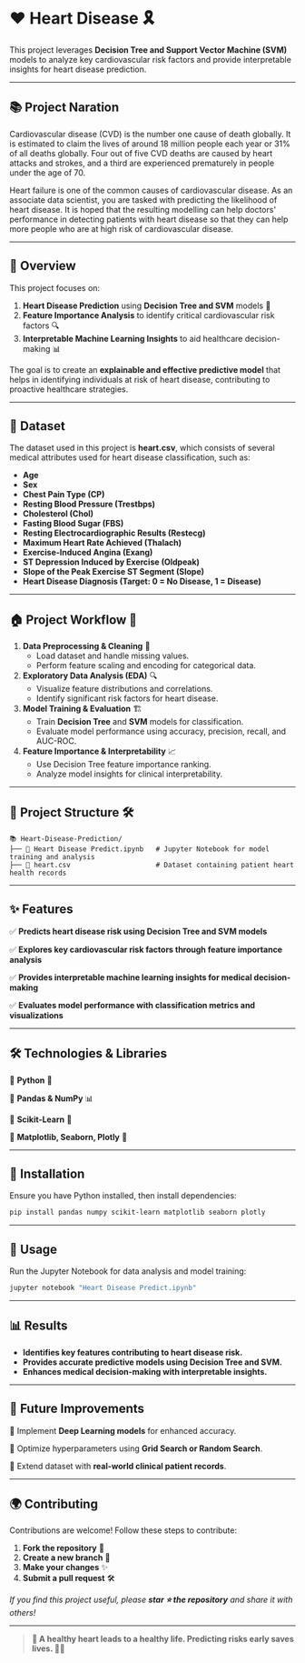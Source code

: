 # ❤️ Heart Disease 🎗️
This project leverages **Decision Tree and Support Vector Machine (SVM)** models to analyze key cardiovascular risk factors and provide interpretable insights for heart disease prediction.

---

## 📚 Project Naration
Cardiovascular disease (CVD) is the number one cause of death globally. It is estimated to claim the lives of around 18 million people each year or 31% of all deaths globally. Four out of five CVD deaths are caused by heart attacks and strokes, and a third are experienced prematurely in people under the age of 70.

Heart failure is one of the common causes of cardiovascular disease. As an associate data scientist, you are tasked with predicting the likelihood of heart disease. It is hoped that the resulting modelling can help doctors' performance in detecting patients with heart disease so that they can help more people who are at high risk of cardiovascular disease.

---

## 🎯 Overview
This project focuses on:
1. **Heart Disease Prediction** using **Decision Tree and SVM** models 🏥
2. **Feature Importance Analysis** to identify critical cardiovascular risk factors 🔍
3. **Interpretable Machine Learning Insights** to aid healthcare decision-making 📊

The goal is to create an **explainable and effective predictive model** that helps in identifying individuals at risk of heart disease, contributing to proactive healthcare strategies.

---

## 📂 Dataset
The dataset used in this project is **heart.csv**, which consists of several medical attributes used for heart disease classification, such as:
- **Age**
- **Sex**
- **Chest Pain Type (CP)**
- **Resting Blood Pressure (Trestbps)**
- **Cholesterol (Chol)**
- **Fasting Blood Sugar (FBS)**
- **Resting Electrocardiographic Results (Restecg)**
- **Maximum Heart Rate Achieved (Thalach)**
- **Exercise-Induced Angina (Exang)**
- **ST Depression Induced by Exercise (Oldpeak)**
- **Slope of the Peak Exercise ST Segment (Slope)**
- **Heart Disease Diagnosis (Target: 0 = No Disease, 1 = Disease)**

---

## 🏠 Project Workflow 📌
1. **Data Preprocessing & Cleaning** 🧹
   - Load dataset and handle missing values.
   - Perform feature scaling and encoding for categorical data.
2. **Exploratory Data Analysis (EDA)** 🔍
   - Visualize feature distributions and correlations.
   - Identify significant risk factors for heart disease.
3. **Model Training & Evaluation** 🏗️
   - Train **Decision Tree** and **SVM** models for classification.
   - Evaluate model performance using accuracy, precision, recall, and AUC-ROC.
4. **Feature Importance & Interpretability** 📈
   - Use Decision Tree feature importance ranking.
   - Analyze model insights for clinical interpretability.

---

## 📂 Project Structure 🛠️
```
📚 Heart-Disease-Prediction/
├── 📙 Heart Disease Predict.ipynb   # Jupyter Notebook for model training and analysis
├── 📗 heart.csv                     # Dataset containing patient heart health records
```

---

## ✨ Features
✅ **Predicts heart disease risk using Decision Tree and SVM models**  

✅ **Explores key cardiovascular risk factors through feature importance analysis**  

✅ **Provides interpretable machine learning insights for medical decision-making**  

✅ **Evaluates model performance with classification metrics and visualizations**  

---

## 🛠 Technologies & Libraries
🔹 **Python** 🐍  

🔹 **Pandas & NumPy** 📊  

🔹 **Scikit-Learn** 🤖 

🔹 **Matplotlib, Seaborn, Plotly** 🎨  

---

## 🚀 Installation
Ensure you have Python installed, then install dependencies:
```sh
pip install pandas numpy scikit-learn matplotlib seaborn plotly
```

---

## 🎥 Usage
Run the Jupyter Notebook for data analysis and model training:
```sh
jupyter notebook "Heart Disease Predict.ipynb"
```

---

## 📊 Results
- **Identifies key features contributing to heart disease risk.**
- **Provides accurate predictive models using Decision Tree and SVM.**
- **Enhances medical decision-making with interpretable insights.**

---

## 🌟 Future Improvements
🌟 Implement **Deep Learning models** for enhanced accuracy.  

🌟 Optimize hyperparameters using **Grid Search or Random Search**.  

🌟 Extend dataset with **real-world clinical patient records**.  

---

## 🌍 Contributing
Contributions are welcome! Follow these steps to contribute:
1. **Fork the repository** 🌿  
2. **Create a new branch** 🌱  
3. **Make your changes** ✨  
4. **Submit a pull request** 🛠

*If you find this project useful, please **star ⭐ the repository** and share it with others!*  

---

>  **🏥 A healthy heart leads to a healthy life. Predicting risks early saves lives. 🚀🌟**
